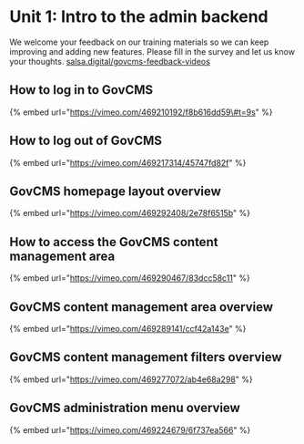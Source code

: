 # Unit 1: Intro to the admin backend

We welcome your feedback on our training materials so we can keep improving and adding new features. Please fill in the survey and let us know your thoughts. [salsa.digital/govcms-feedback-videos](https://salsadigital.com.au/feedback-govcms-videos)

## How to log in to GovCMS

{% embed url="https://vimeo.com/469210192/f8b616dd59\#t=9s" %}

## How to log out of GovCMS

{% embed url="https://vimeo.com/469217314/45747fd82f" %}

## GovCMS homepage layout overview

{% embed url="https://vimeo.com/469292408/2e78f6515b" %}

## How to access the GovCMS content management area

{% embed url="https://vimeo.com/469290467/83dcc58c11" %}

## GovCMS content management area overview

{% embed url="https://vimeo.com/469289141/ccf42a143e" %}

## GovCMS content management filters overview

{% embed url="https://vimeo.com/469277072/ab4e68a298" %}

## GovCMS administration menu overview

{% embed url="https://vimeo.com/469224679/6f737ea566" %}



